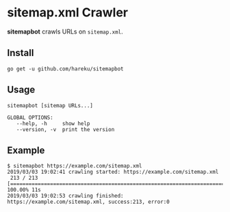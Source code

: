 # sitemap.xml Crawler

**sitemapbot** crawls URLs on `sitemap.xml`.

## Install

`go get -u github.com/hareku/sitemapbot`

## Usage

`sitemapbot [sitemap URLs...]`

```
GLOBAL OPTIONS:
   --help, -h     show help
   --version, -v  print the version
```

## Example

```
$ sitemapbot https://example.com/sitemap.xml
2019/03/03 19:02:41 crawling started: https://example.com/sitemap.xml
 213 / 213 [======================================================================================================================================] 100.00% 11s
2019/03/03 19:02:53 crawling finished: https://example.com/sitemap.xml, success:213, error:0
```
